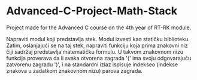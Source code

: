 # Advanced-C-Project-Math-Stack
Project made for the Advanced C course on the 4th year of RT-RK module. 

Napraviti modul koji predstavlja stek. Modul izvesti kao statičku biblioteku. Zatim, oslanjajući se na taj stek, napraviti funkciju koja prima znakovni niz čiji sadržaj predstavlja matematičku formulu. U takvom znakovnom nizu funkcija proverava da li svaka otvorena zagrada '(' ima svoju odgovarajuću zatvorenu zagradu ')', i na standardni izlaz ispisuje indekseo (indekse znakova u zadatkom znakovnom nizu) parova zagrada.
